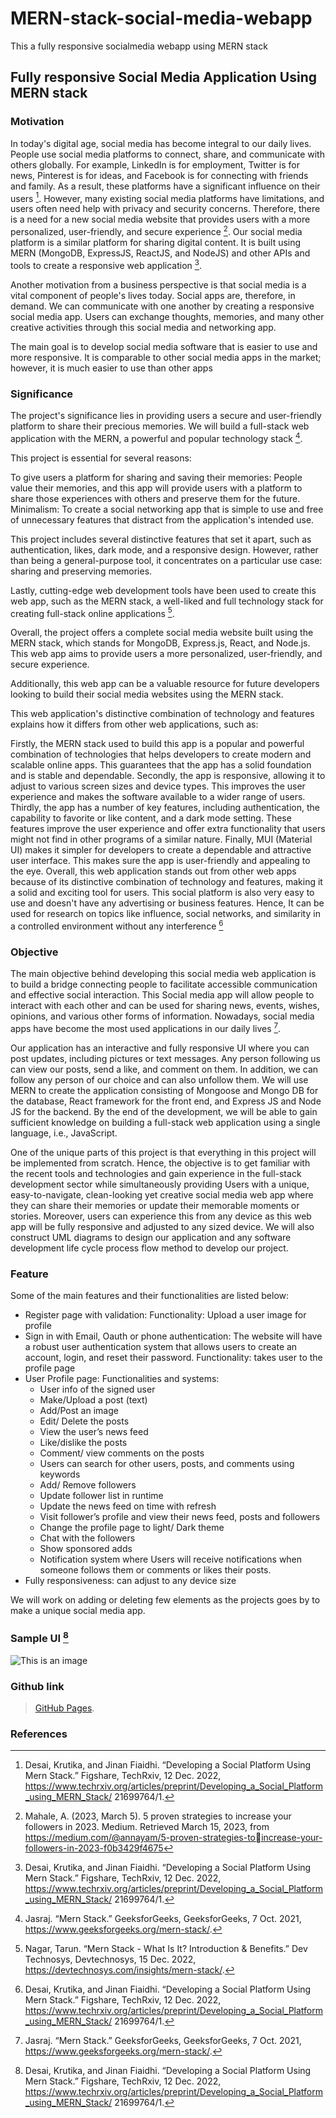 # MERN-stack-social-media-webapp
This a fully responsive socialmedia webapp using MERN stack

## Fully responsive Social Media Application Using MERN stack
### Motivation

In today's digital age, social media has become integral to our daily lives. People use social media 
platforms to connect, share, and communicate with others globally. For example, LinkedIn is for 
employment, Twitter is for news, Pinterest is for ideas, and Facebook is for connecting with friends 
and family. As a result, these platforms have a significant influence on their users [^5]. However, 
many existing social media platforms have limitations, and users often need help with privacy and 
security concerns. Therefore, there is a need for a new social media website that provides users 
with a more personalized, user-friendly, and secure experience [^1].
Our social media platform is a similar platform for sharing digital content. It is built using MERN 
(MongoDB, ExpressJS, ReactJS, and NodeJS) and other APIs and tools to create a responsive web 
application [^5].

Another motivation from a business perspective is that social media is a vital component of 
people's lives today. Social apps are, therefore, in demand. We can communicate with one another 
by creating a responsive social media app. Users can exchange thoughts, memories, and many 
other creative activities through this social media and networking app.

The main goal is to develop social media software that is easier to use and more responsive. It is 
comparable to other social media apps in the market; however, it is much easier to use than other 
apps

### Significance

The project's significance lies in providing users a secure and user-friendly platform to share their 
precious memories. We will build a full-stack web application with the MERN, a powerful and 
popular technology stack [^2].

This project is essential for several reasons:

To give users a platform for sharing and saving their memories: People value their memories, and 
this app will provide users with a platform to share those experiences with others and preserve 
them for the future.
Minimalism: To create a social networking app that is simple to use and free of unnecessary 
features that distract from the application's intended use.

This project includes several distinctive features that set it apart, such as authentication, likes, dark 
mode, and a responsive design. However, rather than being a general-purpose tool, it concentrates 
on a particular use case: sharing and preserving memories. 

Lastly, cutting-edge web development tools have been used to create this web app, such as the MERN stack, a well-liked and full 
technology stack for creating full-stack online applications [^3].

Overall, the project offers a complete social media website built using the MERN stack, which stands for MongoDB, Express.js, React, and Node.js. This web app aims to provide users a more personalized, user-friendly, and secure experience. 

Additionally, this web app can be a valuable resource for future developers looking to build their social media websites using the MERN stack.

This web application's distinctive combination of technology and features explains how it differs from other web applications, such as:

Firstly, the MERN stack used to build this app is a popular and powerful combination of technologies that helps developers to create modern and scalable online apps. This guarantees that the app has a solid foundation and is stable and dependable.
Secondly, the app is responsive, allowing it to adjust to various screen sizes and device types. This improves the user experience and makes the software available to a wider range of users.
Thirdly, the app has a number of key features, including authentication, the capability to favorite or like content, and a dark mode setting. These features improve the user experience and offer extra functionality that users might not find in other programs of a similar nature.
Finally, MUI (Material UI) makes it simpler for developers to create a dependable and attractive user interface. This makes sure the app is user-friendly and appealing to the eye.
Overall, this web application stands out from other web apps because of its distinctive combination of technology and features, making it a solid and exciting tool for users. This social platform is also very easy to use and doesn't have any advertising or business features. Hence, It can be used for research on topics like influence, social networks, and similarity in a controlled environment without any interference [^5]

### Objective

The main objective behind developing this social media web application is to build a bridge 
connecting people to facilitate accessible communication and effective social interaction. This 
Social media app will allow people to interact with each other and can be used for sharing news, 
events, wishes, opinions, and various other forms of information. Nowadays, social media apps 
have become the most used applications in our daily lives [^2].

Our application has an interactive and fully responsive UI where you can post updates, including 
pictures or text messages. Any person following us can view our posts, send a like, and comment 
on them. In addition, we can follow any person of our choice and can also unfollow them.
We will use MERN to create the application consisting of Mongoose and Mongo DB for the 
database, React framework for the front end, and Express JS and Node JS for the backend. By 
the end of the development, we will be able to gain sufficient knowledge on building a full-stack 
web application using a single language, i.e., JavaScript.

One of the unique parts of this project is that everything in this project will be implemented from 
scratch. Hence, the objective is to get familiar with the recent tools and technologies and gain 
experience in the full-stack development sector while simultaneously providing Users with a 
unique, easy-to-navigate, clean-looking yet creative social media web app where they can share 
their memories or update their memorable moments or stories. Moreover, users can experience 
this from any device as this web app will be fully responsive and adjusted to any sized device.
We will also construct UML diagrams to design our application and any software development 
life cycle process flow method to develop our project.

### Feature

Some of the main features and their functionalities are listed below:
- Register page with validation:
  Functionality: Upload a user image for profile
- Sign in with Email, Oauth or phone authentication: The website will have a robust user 
  authentication system that allows users to create an account, login, and reset their 
  password.
  Functionality: takes user to the profile page
- User Profile page:
  Functionalities and systems: 
     - User info of the signed user
     - Make/Upload a post (text)
     - Add/Post an image
     - Edit/ Delete the posts
     - View the user’s news feed
     - Like/dislike the posts
     - Comment/ view comments on the posts
     - Users can search for other users, posts, and comments using keywords
     - Add/ Remove followers
     - Update follower list in runtime
     - Update the news feed on time with refresh
     - Visit follower’s profile and view their news feed, posts and followers
     - Change the profile page to light/ Dark theme
     - Chat with the followers
     - Show sponsored adds
     - Notification system where Users will receive notifications when someone follows 
       them or comments or likes their posts.
- Fully responsiveness: can adjust to any device size

We will work on adding or deleting few elements as the projects goes by to make a unique social 
media app.

### Sample UI [^5]

![This is an image](https://cdn.dribbble.com/users/78806/screenshots/15327109/media/30fd93b62aa520792bfb4956f7eed854.png?compress=1&resize=400x300)

### Github link
> [GitHub Pages](https://github.com/areepatw96/MERN-stack-social-media-webapp).

### References

[^1]: Mahale, A. (2023, March 5). 5 proven strategies to increase your followers in 2023. Medium. 
Retrieved March 15, 2023, from https://medium.com/@annayam/5-proven-strategies-toincrease-your-followers-in-2023-f0b3429f4675


[^2]: Jasraj. “Mern Stack.” GeeksforGeeks, GeeksforGeeks, 7 Oct. 2021, https://www.geeksforgeeks.org/mern-stack/.


[^3]: Nagar, Tarun. “Mern Stack - What Is It? Introduction & Benefits.” Dev Technosys, Devtechnosys, 15 Dec. 2022, https://devtechnosys.com/insights/mern-stack/.


[^4]: “Explore the World's Leading Design Portfolios.” Dribbble, https://dribbble.com/. 


[^5]:  Desai, Krutika, and Jinan Fiaidhi. “Developing a Social Platform Using Mern Stack.” 
Figshare, TechRxiv, 12 Dec. 2022, https://www.techrxiv.org/articles/preprint/Developing_a_Social_Platform_using_MERN_Stack/
21699764/1. 


